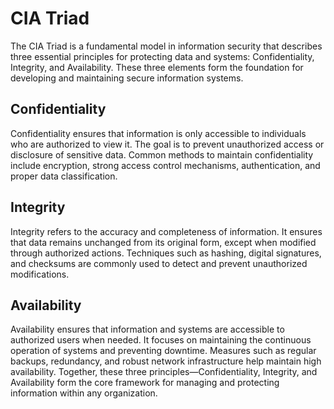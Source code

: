 # CIA Triad
The CIA Triad is a fundamental model in information security that describes three essential principles for protecting data and systems: Confidentiality, Integrity, and Availability. These three elements form the foundation for developing and maintaining secure information systems.

## Confidentiality
Confidentiality ensures that information is only accessible to individuals who are authorized to view it. The goal is to prevent unauthorized access or disclosure of sensitive data. Common methods to maintain confidentiality include encryption, strong access control mechanisms, authentication, and proper data classification.

## Integrity
Integrity refers to the accuracy and completeness of information. It ensures that data remains unchanged from its original form, except when modified through authorized actions. Techniques such as hashing, digital signatures, and checksums are commonly used to detect and prevent unauthorized modifications.

## Availability
Availability ensures that information and systems are accessible to authorized users when needed. It focuses on maintaining the continuous operation of systems and preventing downtime. Measures such as regular backups, redundancy, and robust network infrastructure help maintain high availability.
Together, these three principles—Confidentiality, Integrity, and Availability form the core framework for managing and protecting information within any organization.
